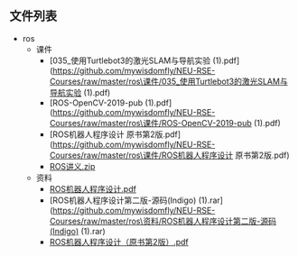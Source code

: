 

## 文件列表

- ros
    - 课件
        - [035_使用Turtlebot3的激光SLAM与导航实验 (1).pdf](https://github.com/mywisdomfly/NEU-RSE-Courses/raw/master/ros\课件/035_使用Turtlebot3的激光SLAM与导航实验 (1).pdf)
        - [ROS-OpenCV-2019-pub (1).pdf](https://github.com/mywisdomfly/NEU-RSE-Courses/raw/master/ros\课件/ROS-OpenCV-2019-pub (1).pdf)
        - [ROS机器人程序设计 原书第2版.pdf](https://github.com/mywisdomfly/NEU-RSE-Courses/raw/master/ros\课件/ROS机器人程序设计 原书第2版.pdf)
        - [ROS讲义.zip](https://github.com/mywisdomfly/NEU-RSE-Courses/raw/master/ros\课件/ROS讲义.zip)
    - 资料
        - [ROS机器人程序设计.pdf](https://github.com/mywisdomfly/NEU-RSE-Courses/raw/master/ros\资料/ROS机器人程序设计.pdf)
        - [ROS机器人程序设计第二版-源码(Indigo) (1).rar](https://github.com/mywisdomfly/NEU-RSE-Courses/raw/master/ros\资料/ROS机器人程序设计第二版-源码(Indigo) (1).rar)
        - [ROS机器人程序设计（原书第2版）.pdf](https://github.com/mywisdomfly/NEU-RSE-Courses/raw/master/ros\资料/ROS机器人程序设计（原书第2版）.pdf)
